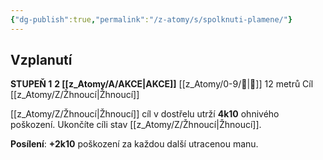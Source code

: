 ```yaml
---
{"dg-publish":true,"permalink":"/z-atomy/s/spolknuti-plamene/"}
---
```


## Vzplanutí
**STUPEŇ 1**
**2 [[z_Atomy/A/AKCE\|AKCE]]**
[[z_Atomy/0-9/🏹\|🏹]] 12 metrů
Cíl [[z_Atomy/Z/Žhnoucí\|Žhnoucí]]

[[z_Atomy/Z/Žhnoucí\|Žhnoucí]] cíl v dostřelu utrží **4k10** ohnivého poškození.
Ukončíte cíli stav [[z_Atomy/Z/Žhnoucí\|Žhnoucí]].

**Posílení**: **+2k10** poškození za každou další utracenou manu.